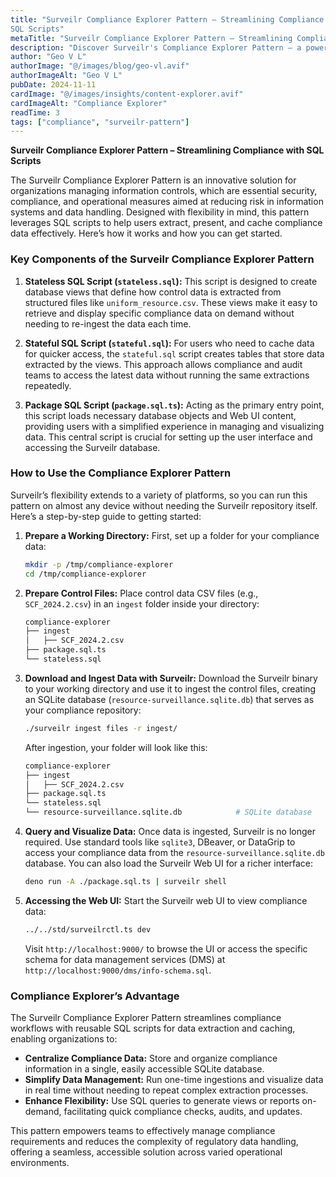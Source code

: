 ```yaml
---
title: "Surveilr Compliance Explorer Pattern – Streamlining Compliance with
SQL Scripts"
metaTitle: "Surveilr Compliance Explorer Pattern – Streamlining Compliance with SQL Scripts"
description: "Discover Surveilr's Compliance Explorer Pattern – a powerful tool for managing compliance data with SQL-based automation. Ideal for organizations looking to centralize compliance evidence, monitor resources, and simplify data analysis across platforms"
author: "Geo V L"
authorImage: "@/images/blog/geo-vl.avif"
authorImageAlt: "Geo V L"
pubDate: 2024-11-11
cardImage: "@/images/insights/content-explorer.avif"
cardImageAlt: "Compliance Explorer"
readTime: 3
tags: ["compliance", "surveilr-pattern"]
---
```


**Surveilr Compliance Explorer Pattern – Streamlining Compliance with SQL
Scripts**

The Surveilr Compliance Explorer Pattern is an innovative solution for
organizations managing information controls, which are essential security,
compliance, and operational measures aimed at reducing risk in information
systems and data handling. Designed with flexibility in mind, this pattern
leverages SQL scripts to help users extract, present, and cache compliance data
effectively. Here’s how it works and how you can get started.

### Key Components of the Surveilr Compliance Explorer Pattern

1. **Stateless SQL Script (`stateless.sql`):** This script is designed to create
   database views that define how control data is extracted from structured
   files like `uniform_resource.csv`. These views make it easy to retrieve and
   display specific compliance data on demand without needing to re-ingest the
   data each time.

2. **Stateful SQL Script (`stateful.sql`):** For users who need to cache data
   for quicker access, the `stateful.sql` script creates tables that store data
   extracted by the views. This approach allows compliance and audit teams to
   access the latest data without running the same extractions repeatedly.

3. **Package SQL Script (`package.sql.ts`):** Acting as the primary entry point,
   this script loads necessary database objects and Web UI content, providing
   users with a simplified experience in managing and visualizing data. This
   central script is crucial for setting up the user interface and accessing the
   Surveilr database.

### How to Use the Compliance Explorer Pattern

Surveilr’s flexibility extends to a variety of platforms, so you can run this
pattern on almost any device without needing the Surveilr repository itself.
Here’s a step-by-step guide to getting started:

1. **Prepare a Working Directory:** First, set up a folder for your compliance
   data:
   ```bash
   mkdir -p /tmp/compliance-explorer
   cd /tmp/compliance-explorer
   ```

2. **Prepare Control Files:** Place control data CSV files (e.g.,
   `SCF_2024.2.csv`) in an `ingest` folder inside your directory:
   ```bash
   compliance-explorer
   ├── ingest
   │   ├── SCF_2024.2.csv
   ├── package.sql.ts
   └── stateless.sql
   ```

3. **Download and Ingest Data with Surveilr:** Download the Surveilr binary to
   your working directory and use it to ingest the control files, creating an
   SQLite database (`resource-surveillance.sqlite.db`) that serves as your
   compliance repository:
   ```bash
   ./surveilr ingest files -r ingest/
   ```

   After ingestion, your folder will look like this:
   ```bash
   compliance-explorer
   ├── ingest
   │   ├── SCF_2024.2.csv
   ├── package.sql.ts
   └── stateless.sql
   └── resource-surveillance.sqlite.db            # SQLite database
   ```

4. **Query and Visualize Data:** Once data is ingested, Surveilr is no longer
   required. Use standard tools like `sqlite3`, DBeaver, or DataGrip to access
   your compliance data from the `resource-surveillance.sqlite.db` database. You
   can also load the Surveilr Web UI for a richer interface:
   ```bash
   deno run -A ./package.sql.ts | surveilr shell
   ```

5. **Accessing the Web UI:** Start the Surveilr web UI to view compliance data:
   ```bash
   ../../std/surveilrctl.ts dev
   ```

   Visit `http://localhost:9000/` to browse the UI or access the specific schema
   for data management services (DMS) at
   `http://localhost:9000/dms/info-schema.sql`.

### Compliance Explorer’s Advantage

The Surveilr Compliance Explorer Pattern streamlines compliance workflows with
reusable SQL scripts for data extraction and caching, enabling organizations to:

- **Centralize Compliance Data:** Store and organize compliance information in a
  single, easily accessible SQLite database.
- **Simplify Data Management:** Run one-time ingestions and visualize data in
  real time without needing to repeat complex extraction processes.
- **Enhance Flexibility:** Use SQL queries to generate views or reports
  on-demand, facilitating quick compliance checks, audits, and updates.

This pattern empowers teams to effectively manage compliance requirements and
reduces the complexity of regulatory data handling, offering a seamless,
accessible solution across varied operational environments.
